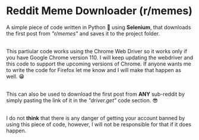 # Reddit Meme Downloader (r/memes)
A simple piece of code written in Python 🐍 using **Selenium**, that downloads the first post from *"r/memes"* and saves it to the project folder.</br></br>

This partiular code works using the Chrome Web Driver so it works only if you have Google Chrome version 110. I will keep updating the webdriver and this code to support the upcoming versions of Chrome. If anyone wants me to write the code for Firefox let me know and I will make that happen as well. 😁</br></br>

This can also be used to download the first post from **ANY** sub-reddit by simply pasting the link of it in the *"driver.get"* code section. 😎</br></br>

I do not **think** that there is any danger of getting your account banned by using this piece of code, however, I will not be responsible for that if it does happen.</br></br>
